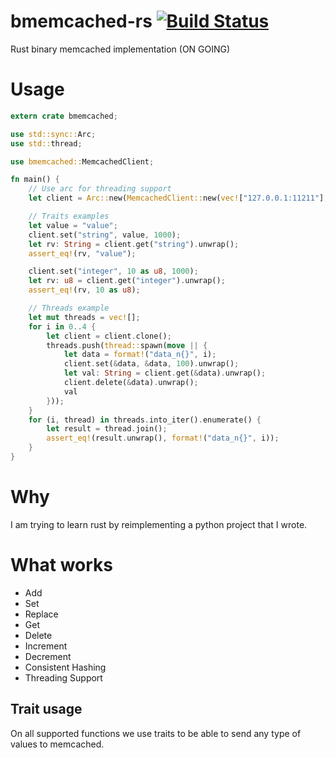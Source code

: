 # bmemcached-rs [![Build Status](https://travis-ci.org/jaysonsantos/bmemcached-rs.svg?branch=master)](https://travis-ci.org/jaysonsantos/bmemcached-rs)
Rust binary memcached implementation (ON GOING)

# Usage
```rust
extern crate bmemcached;

use std::sync::Arc;
use std::thread;

use bmemcached::MemcachedClient;

fn main() {
    // Use arc for threading support
    let client = Arc::new(MemcachedClient::new(vec!["127.0.0.1:11211"], 5).unwrap());

    // Traits examples
    let value = "value";
    client.set("string", value, 1000);
    let rv: String = client.get("string").unwrap();
    assert_eq!(rv, "value");

    client.set("integer", 10 as u8, 1000);
    let rv: u8 = client.get("integer").unwrap();
    assert_eq!(rv, 10 as u8);

    // Threads example
    let mut threads = vec![];
    for i in 0..4 {
        let client = client.clone();
        threads.push(thread::spawn(move || {
            let data = format!("data_n{}", i);
            client.set(&data, &data, 100).unwrap();
            let val: String = client.get(&data).unwrap();
            client.delete(&data).unwrap();
            val
        }));
    }
    for (i, thread) in threads.into_iter().enumerate() {
        let result = thread.join();
        assert_eq!(result.unwrap(), format!("data_n{}", i));
    }
}
```

# Why
I am trying to learn rust by reimplementing a python project that I wrote.

# What works
* Add
* Set
* Replace
* Get
* Delete
* Increment
* Decrement
* Consistent Hashing
* Threading Support

## Trait usage
On all supported functions we use traits to be able to send any type of values to memcached.
